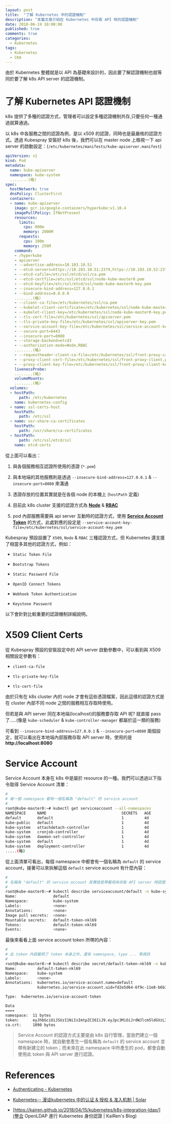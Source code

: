 ```yaml
---
layout: post
title:  "了解 Kubernetes 中的認證機制"
description: "本篇文章介紹在 Kubernetes 中存取 API 時的認證機制"
date: 2018-06-19 10:00:00
published: true
comments: true
categories:
  - Kubernetes
tags:
  - Kubernetes
  - CKA
---
```



由於 Kubernetes 整體就是以 API 為基礎來設計的，因此要了解認證機制也就等同於要了解 k8s API server 的認證機制。


了解 Kubernetes API 認證機制
==========================

k8s 提供了多種的認證方式，管理者可以設定多種認證機制共存,只要任何一種通過就算通過。

以 k8s 中各服務之間的認證為例，是以 x509 的認證，同時也是最嚴格的認證方式。透過 Kubespray 安裝好 k8s 後，我們可以在 master node 上檢視一下 api server 的啟動設定：(`/etc/kubernetes/manifests/kube-apiserver.manifest`)

```yaml
apiVersion: v1
kind: Pod
metadata:
  name: kube-apiserver
  namespace: kube-system
  ........(略)
spec:
  hostNetwork: true
  dnsPolicy: ClusterFirst
  containers:
  - name: kube-apiserver
    image: gcr.io/google-containers/hyperkube:v1.10.4
    imagePullPolicy: IfNotPresent
    resources:
      limits:
        cpu: 800m
        memory: 2000M
      requests:
        cpu: 100m
        memory: 256M
    command:
    - /hyperkube
    - apiserver
    - --advertise-address=10.103.10.51
    - --etcd-servers=https://10.103.10.51:2379,https://10.103.10.52:2379,https://10.103.10.53:2379
    - --etcd-cafile=/etc/ssl/etcd/ssl/ca.pem
    - --etcd-certfile=/etc/ssl/etcd/ssl/node-kube-master0.pem
    - --etcd-keyfile=/etc/ssl/etcd/ssl/node-kube-master0-key.pem
    - --insecure-bind-address=127.0.0.1
    - --bind-address=0.0.0.0
    ........(略)
    - --client-ca-file=/etc/kubernetes/ssl/ca.pem
    - --kubelet-client-certificate=/etc/kubernetes/ssl/node-kube-master0.pem
    - --kubelet-client-key=/etc/kubernetes/ssl/node-kube-master0-key.pem
    - --tls-cert-file=/etc/kubernetes/ssl/apiserver.pem
    - --tls-private-key-file=/etc/kubernetes/ssl/apiserver-key.pem
    - --service-account-key-file=/etc/kubernetes/ssl/service-account-key.pem
    - --secure-port=6443
    - --insecure-port=8080
    - --storage-backend=etcd3
    - --authorization-mode=Node,RBAC
    ........(略)
    - --requestheader-client-ca-file=/etc/kubernetes/ssl/front-proxy-ca.pem
    - --proxy-client-cert-file=/etc/kubernetes/ssl/front-proxy-client.pem
    - --proxy-client-key-file=/etc/kubernetes/ssl/front-proxy-client-key.pem
    livenessProbe:
    ........(略)
    volumeMounts:
    ........(略)
  volumes:
  - hostPath:
      path: /etc/kubernetes
    name: kubernetes-config
  - name: ssl-certs-host
    hostPath:
      path: /etc/ssl
  - name: usr-share-ca-certificates
    hostPath:
      path: /usr/share/ca-certificates
  - hostPath:
      path: /etc/ssl/etcd/ssl
    name: etcd-certs
```

從上面可以看出：

1. 與各個服務相互認證所使用的憑證 (`*.pem`)

2. 與本地端的其他服務則是透過 `--insecure-bind-address=127.0.0.1` & `--insecure-port=8080` 來溝通

3. 憑證存放的位置其實就是在各個 node 的本機上 (`hostPath` 定義)

4. 目前此 k8s cluster 支援的認證方式為 **[Node](https://kubernetes.io/docs/reference/access-authn-authz/node/)** & **[RBAC](https://kubernetes.io/docs/reference/access-authn-authz/rbac/)**

5. pod 內部服務需要與 api server 互動時的認證方式，使用 **[Service Account Token](https://kubernetes.io/docs/reference/access-authn-authz/service-accounts-admin/)** 的方式，此處對應的設定是 `--service-account-key-file=/etc/kubernetes/ssl/service-account-key.pem`


Kubespray 預設設置了 `X509`, `Node` & `RBAC` 三種認證方式，但 Kubernetes 還支援了相當多其他的認證方式，例如：

- `Static Token File`

- `Bootstrap Tokens`

- `Static Password File`

- `OpenID Connect Tokens`

- `Webhook Token Authentication`

- `Keystone Password`


以下會針對比較重要的認證機制詳細說明。 



X509 Client Certs
=================

從 Kubespray 預設的安裝設定中的 API server 啟動參數中，可以看到與 X509 相關設定參數有：

- `client-ca-file`

- `tls-private-key-file`

- `tls-cert-file`

由於只有在 k8s cluster 內的 node 才會有這些憑證檔案，因此這樣的認證方式是在 cluster 內部不同 node 之間的服務相互存取時使用。

但若是與 API server 同在本地端(localhost)的服務要存取 API 呢? 就直接 pass 了.....(像是 `kube-scheduler` & `kube-controller-manager` 都屬於這一類的服務)

可看到 `--insecure-bind-address=127.0.0.1` & `--insecure-port=8080` 兩個設定，就可以看出在本地端內部服務存取 API server 時，使用的是 **http://localhost:8080**



Service Account
===============

Service Account 本身在 k8s 中是屬於 resource 的一種。我們可以透過以下指令取得 Service Account 清單：

```bash
#
# 每一個 namespace 都有一個名稱為 "default" 的 service account
#
root@kube-master0:~# kubectl get serviceaccount --all-namespaces
NAMESPACE     NAME                                 SECRETS   AGE
default       default                              1         4d
kube-public   default                              1         4d
kube-system   attachdetach-controller              1         4d
kube-system   cronjob-controller                   1         4d
kube-system   daemon-set-controller                1         4d
kube-system   default                              1         4d
kube-system   deployment-controller                1         4d
.....(略)
```
從上面清單可看出，每個 namespace 中都會有一個名稱為 `default` 的 service account，接著可以來拆解這個 `default` service account 有什麼內容：

```bash
#
# 名稱為 "default" 的 service account 其實就是帶著用來存取 API server 時認證用的 token
#
root@kube-master0:~# kubectl describe serviceaccount/default -n kube-system
Name:                default
Namespace:           kube-system
Labels:              <none>
Annotations:         <none>
Image pull secrets:  <none>
Mountable secrets:   default-token-nkl69
Tokens:              default-token-nkl69
Events:              <none>
```

最後來看看上面 service account token 所帶的內容：

```bash
#
# 此 token 內容載明了 token 本身之外，還有 namespace, type ... 等資訊
#
root@kube-master0:~# kubectl describe secret/default-token-nkl69 -n kube-system
Name:         default-token-nkl69
Namespace:    kube-system
Labels:       <none>
Annotations:  kubernetes.io/service-account.name=default
              kubernetes.io/service-account.uid=fd2e5d64-6f9c-11e8-b6b3-065296fdbf18

Type:  kubernetes.io/service-account-token

Data
====
namespace:  11 bytes
token:      eyJhbGciOiJSUzI1NiIsImtpZCI6IiJ9.eyJpc3MiOiJrdWJlcm5ldGVzL3NlcnZpY2VhY2NvdW50Iiwia3ViZXJuZXRlcy5pby9zZXJ2aWNlYWNjb3VudC9uYW1lc3BhY2UiOiJrdWJlLXN5c3RlbSIsImt1YmVybmV0ZXMuaW8vc2VydmljZWFjY291bnQvc2VjcmV0Lm5hbWUiOiJkZWZhdWx0LXRva2VuLW5rbDY5Iiwia3ViZXJuZXRlcy5pby9zZXJ2aWNlYWNjb3VudC9zZXJ2aWNlLWFjY291bnQubmFtZSI6ImRlZmF1bHQiLCJrdWJlcm5ldGVzLmlvL3NlcnZpY2VhY2NvdW50L3NlcnZpY2UtYWNjb3VudC51aWQiOiJmZDJlNWQ2NC02ZjljLTExZTgtYjZiMy0wNjUyOTZmZGJmMTgiLCJzdWIiOiJzeXN0ZW06c2VydmljZWFjY291bnQ6a3ViZS1zeXN0ZW06ZGVmYXVsdCJ9.cMC6jKcj1vmDhQnxlsHzop1t6W3qeG-xhEAZyBuzagUgb-2f06ZxI0UvIQ-qb3mkXyjtCdhw-Hn4PpvJ56HtvCBMYwfaP-ii4ord0aZfhqIRynlFuj-cc2qvhewaGwC84Yj7awMj6rv9yQGMgFBEL0roaLgoVAyYqpbJ6B2ig4cBlQQnTbiewYXdGoWGzb3wtl2Ii6E9nZ6ANPxLI4dhwbAxVNVAR4tojRiukQldSnI0ItX-Iwx1Djd5FK3FCgxY1soo682sLE-_NJeF8KfVPAWtg1049dSXe1iNQ3k-AO3pfEGDBaAq4WACuYhMtfL2iYlZRxS5SEt8Mwz3aVW1ng
ca.crt:     1090 bytes
```

> Service Account 的認證方式主要是由 k8s 自行管理，當我們建立一個 namespace 時，就自動會產生一個名稱為 `default` 的 service account 並帶有新建立的 token；而未來在此 namespace 中所產生的 pod，都會自動使用此 token 與 API server 進行認證。



References
==========

- [Authenticating - Kubernetes](https://kubernetes.io/docs/reference/access-authn-authz/authentication/)

- [Kubernetes-- 漫谈kubernetes 中的认证 & 授权 & 准入机制 | Solar](https://zhangchenchen.github.io/2017/08/17/kubernetes-authentication-authorization-admission-control/)

- [https://kairen.github.io/2018/04/15/kubernetes/k8s-integration-ldap/](整合 OpenLDAP 進行 Kubernetes 身份認證 | KaiRen's Blog)